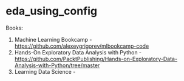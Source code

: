 # eda_using_config
Books: 
1. Machine Learning Bookcamp - https://github.com/alexeygrigorev/mlbookcamp-code
2. Hands-On Exploratory Data Analysis with Python - https://github.com/PacktPublishing/Hands-on-Exploratory-Data-Analysis-with-Python/tree/master
3. Learning Data Science - 
